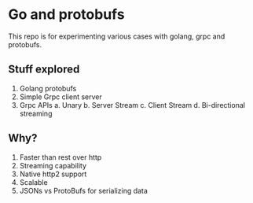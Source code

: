 # Go and protobufs

This repo is for experimenting various cases with golang, grpc and protobufs.

## Stuff explored

1. Golang protobufs
2. Simple Grpc client server
3. Grpc APIs
  a. Unary
  b. Server Stream
  c. Client Stream
  d. Bi-directional streaming

## Why?

1. Faster than rest over http
2. Streaming capability
3. Native http2 support
4. Scalable
5. JSONs vs ProtoBufs for serializing data